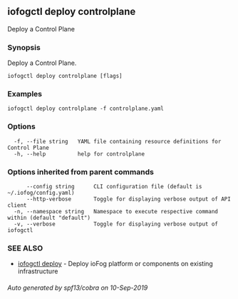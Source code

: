 ## iofogctl deploy controlplane

Deploy a Control Plane

### Synopsis

Deploy a Control Plane.

```
iofogctl deploy controlplane [flags]
```

### Examples

```
iofogctl deploy controlplane -f controlplane.yaml
```

### Options

```
  -f, --file string   YAML file containing resource definitions for Control Plane
  -h, --help          help for controlplane
```

### Options inherited from parent commands

```
      --config string      CLI configuration file (default is ~/.iofog/config.yaml)
      --http-verbose       Toggle for displaying verbose output of API client
  -n, --namespace string   Namespace to execute respective command within (default "default")
  -v, --verbose            Toggle for displaying verbose output of iofogctl
```

### SEE ALSO

* [iofogctl deploy](iofogctl_deploy.md)	 - Deploy ioFog platform or components on existing infrastructure

###### Auto generated by spf13/cobra on 10-Sep-2019
